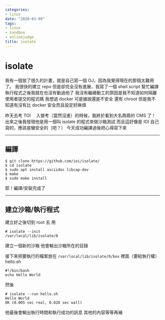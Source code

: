 ```yaml
---
categories:
- linux
date: "2020-03-09"
tags:
- linux
- sandbox
- onlinejudge
title: isolate
---
```


# isolate

我有一個放了很久的計畫，就是自己寫一個 OJ，因為我覺得現在的那個太難用了。
我很快的建立 repo 但是卻完全沒有進展，我寫了一個 shell script 幫忙編譯執行程式之後我就在也沒有動過他了
我沒有繼續動工的原因是我不知道如何隔離使用者提交的程式碼
我想過 docker 可是據說還是不安全
還有 chroot 但是我不知道有沒有比 docker 安全而且設定好麻煩

昨天去考 TOI 　入營考（當然沒進）的時候，我終於看到大名鼎鼎的 CMS 了！
出來之後我發現他是用一個叫 isolate 的程式來做沙箱測試
而且這好像是 IOI 自己寫的，應該是蠻安全的（吧？）
今天成功編譯過後把心得寫下來

---

## 編譯

```
$ git clone https://github.com/ioi/isolate/
$ cd isolate
$ sudo apt install asciidoc libcap-dev
$ make
$ sudo make install
```

耶！編譯/安裝完成了

---

## 建立沙箱/執行程式

建立好之後切到 root 去
用

```
# isolate --init
/var/local/lib/isolate/0
```

建立一個新的沙箱
他會輸出沙箱所在的目錄

接下來把要執行的檔案放在 `/var/local/lib/isolate/0/box` 裡面（要給執行權）
hello.sh

```
#!/bin/bash
echo Hello World
```

然後

```
# isolate --run hello.sh
Hello World
OK (0.005 sec real, 0.020 sec wall)
```

他最後會輸出執行時間和執行成功的訊息
其他的內容等等再補
